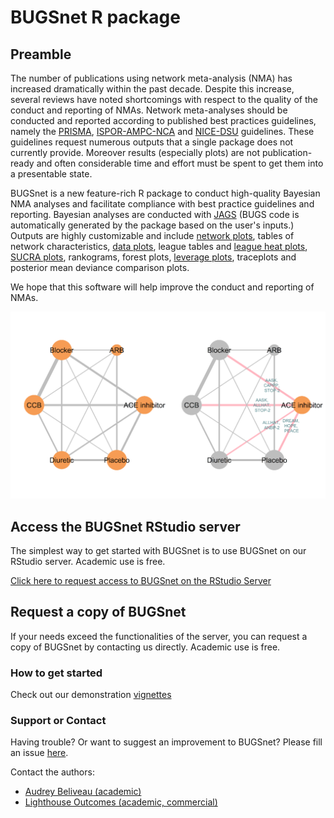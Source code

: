 # BUGSnet R package

## Preamble

The number of publications using network meta-analysis (NMA) has increased dramatically within the past decade. Despite this increase, several reviews have noted shortcomings with respect to the quality of the conduct and reporting of NMAs. Network meta-analyses should be conducted and reported according to published best practices guidelines, namely the [PRISMA](https://www.ncbi.nlm.nih.gov/pubmed/26030634), [ISPOR-AMPC-NCA](https://www.ncbi.nlm.nih.gov/pubmed/24636374) and [NICE-DSU](http://nicedsu.org.uk/wp-content/uploads/2016/03/TSD7-reviewer-checklist.final_.08.05.12.pdf) guidelines. These guidelines request numerous outputs that a single package does not currently provide. Moreover results (especially plots) are not publication-ready and often considerable time and effort must be spent to get them into a presentable state. 

BUGSnet is a new feature-rich R package to conduct high-quality Bayesian NMA analyses and facilitate compliance with best practice guidelines and reporting. Bayesian analyses are conducted with [JAGS](http://mcmc-jags.sourceforge.net/) (BUGS code is automatically generated by the package based on the user's inputs.) Outputs are highly customizable and include [network plots](images/network.png), tables of network characteristics, [data plots](images/covariate.png), league tables and [league heat plots](images/league.png), [SUCRA plots](images/SUCRA.png), rankograms, forest plots, [leverage plots](images/fit.png), traceplots and posterior mean deviance comparison plots.

We hope that this software will help improve the conduct and reporting of NMAs.

![Network plot](images/network.png)

## **Access the BUGSnet RStudio server**

The simplest way to get started with BUGSnet is to use BUGSnet on our RStudio server. Academic use is free.

[Click here to request access to BUGSnet on the RStudio Server](https://spintechit.com/bugsnet-demo-request/)


## **Request a copy of BUGSnet**

If your needs exceed the functionalities of the server, you can request a copy of BUGSnet by contacting us directly. Academic use is free.

### How to get started

Check out our demonstration [vignettes](vignettes) 

### Support or Contact

Having trouble? Or want to suggest an improvement to BUGSnet? Please fill an issue [here](https://github.com/bugsnetsoftware/BUGSnet).

Contact the authors: 
- [Audrey Beliveau (academic)](https://uwaterloo.ca/statistics-and-actuarial-science/about/people/a2belive)
- [Lighthouse Outcomes (academic, commercial)](http://www.lighthouseoutcomes.com/bugsnet/)
